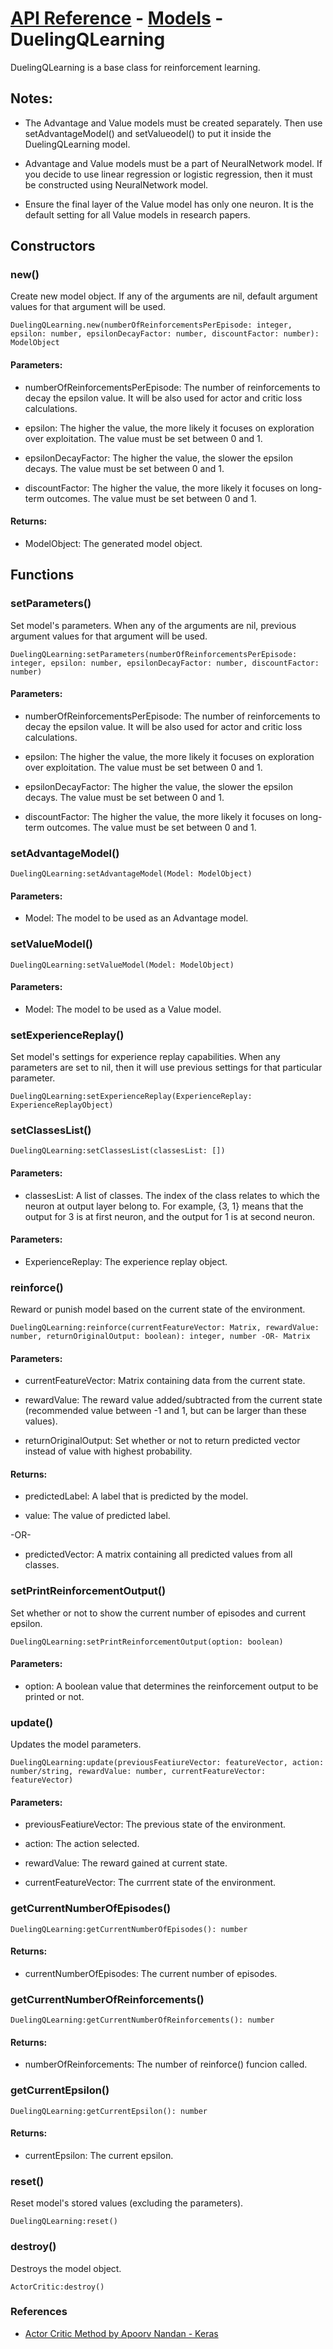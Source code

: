 # [API Reference](../../API.md) - [Models](../Models.md) - DuelingQLearning

DuelingQLearning is a base class for reinforcement learning.

## Notes:

* The Advantage and Value models must be created separately. Then use setAdvantageModel() and setValueodel() to put it inside the DuelingQLearning model.

* Advantage and Value models must be a part of NeuralNetwork model. If you decide to use linear regression or logistic regression, then it must be constructed using NeuralNetwork model. 

* Ensure the final layer of the Value model has only one neuron. It is the default setting for all Value models in research papers.

## Constructors

### new()

Create new model object. If any of the arguments are nil, default argument values for that argument will be used.

```
DuelingQLearning.new(numberOfReinforcementsPerEpisode: integer, epsilon: number, epsilonDecayFactor: number, discountFactor: number): ModelObject
```

#### Parameters:

* numberOfReinforcementsPerEpisode: The number of reinforcements to decay the epsilon value. It will be also used for actor and critic loss calculations.

* epsilon: The higher the value, the more likely it focuses on exploration over exploitation. The value must be set between 0 and 1.

* epsilonDecayFactor: The higher the value, the slower the epsilon decays. The value must be set between 0 and 1.

* discountFactor: The higher the value, the more likely it focuses on long-term outcomes. The value must be set between 0 and 1.

#### Returns:

* ModelObject: The generated model object.

## Functions

### setParameters()

Set model's parameters. When any of the arguments are nil, previous argument values for that argument will be used.

```
DuelingQLearning:setParameters(numberOfReinforcementsPerEpisode: integer, epsilon: number, epsilonDecayFactor: number, discountFactor: number)
```

#### Parameters:

* numberOfReinforcementsPerEpisode: The number of reinforcements to decay the epsilon value. It will be also used for actor and critic loss calculations.

* epsilon: The higher the value, the more likely it focuses on exploration over exploitation. The value must be set between 0 and 1.

* epsilonDecayFactor: The higher the value, the slower the epsilon decays. The value must be set between 0 and 1.

* discountFactor: The higher the value, the more likely it focuses on long-term outcomes. The value must be set between 0 and 1.

### setAdvantageModel()

```
DuelingQLearning:setAdvantageModel(Model: ModelObject)
```

#### Parameters:

* Model: The model to be used as an Advantage model.

### setValueModel()

```
DuelingQLearning:setValueModel(Model: ModelObject)
```

#### Parameters:

* Model: The model to be used as a Value model.

### setExperienceReplay()

Set model's settings for experience replay capabilities. When any parameters are set to nil, then it will use previous settings for that particular parameter.

```
DuelingQLearning:setExperienceReplay(ExperienceReplay: ExperienceReplayObject)
```

### setClassesList()

```
DuelingQLearning:setClassesList(classesList: [])
```

#### Parameters:

* classesList: A list of classes. The index of the class relates to which the neuron at output layer belong to. For example, {3, 1} means that the output for 3 is at first neuron, and the output for 1 is at second neuron.

#### Parameters:

* ExperienceReplay: The experience replay object.

### reinforce()

Reward or punish model based on the current state of the environment.

```
DuelingQLearning:reinforce(currentFeatureVector: Matrix, rewardValue: number, returnOriginalOutput: boolean): integer, number -OR- Matrix
```

#### Parameters:

* currentFeatureVector: Matrix containing data from the current state.

* rewardValue: The reward value added/subtracted from the current state (recommended value between -1 and 1, but can be larger than these values). 

* returnOriginalOutput: Set whether or not to return predicted vector instead of value with highest probability.

#### Returns:

* predictedLabel: A label that is predicted by the model.

* value: The value of predicted label.

-OR-

* predictedVector: A matrix containing all predicted values from all classes.

### setPrintReinforcementOutput()

Set whether or not to show the current number of episodes and current epsilon.

```
DuelingQLearning:setPrintReinforcementOutput(option: boolean)
```
#### Parameters:

* option: A boolean value that determines the reinforcement output to be printed or not.

### update()

Updates the model parameters.

```
DuelingQLearning:update(previousFeatiureVector: featureVector, action: number/string, rewardValue: number, currentFeatureVector: featureVector)
```

#### Parameters:

* previousFeatiureVector: The previous state of the environment.

* action: The action selected.

* rewardValue: The reward gained at current state.

* currentFeatureVector: The currrent state of the environment.

### getCurrentNumberOfEpisodes()

```
DuelingQLearning:getCurrentNumberOfEpisodes(): number
```

#### Returns:

* currentNumberOfEpisodes: The current number of episodes.

### getCurrentNumberOfReinforcements()

```
DuelingQLearning:getCurrentNumberOfReinforcements(): number
```

#### Returns:

* numberOfReinforcements: The number of reinforce() funcion called.

### getCurrentEpsilon()

```
DuelingQLearning:getCurrentEpsilon(): number
```

#### Returns:

* currentEpsilon: The current epsilon.

### reset()

Reset model's stored values (excluding the parameters).

```
DuelingQLearning:reset()
```

### destroy()

Destroys the model object.

```
ActorCritic:destroy()
```

### References

* [Actor Critic Method by Apoorv Nandan - Keras](https://keras.io/examples/rl/actor_critic_cartpole/)
